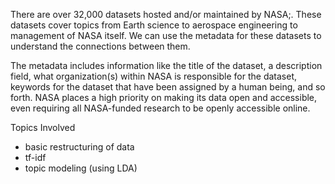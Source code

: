 There are over 32,000 datasets hosted and/or maintained by NASA;.
These datasets cover topics from Earth science to aerospace engineering to management of NASA itself. 
We can use the metadata for these datasets to understand the connections between them.

The metadata includes information like the title of the dataset, a description field, what organization(s) within NASA is responsible for the dataset, 
keywords for the dataset that have been assigned by a human being, and so forth.
NASA places a high priority on making its data open and accessible, even requiring all NASA-funded research to be openly accessible online.

Topics Involved
- basic restructuring of data
- tf-idf
- topic modeling (using LDA)
 